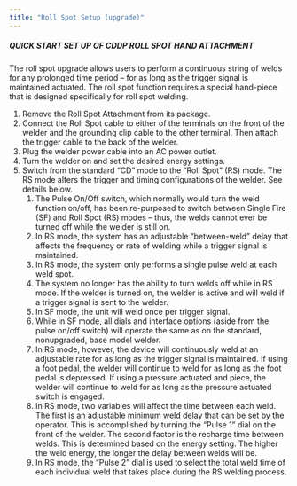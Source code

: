 ```yaml
---
title: "Roll Spot Setup (upgrade)"
---
```


##### QUICK START SET UP OF CDDP ROLL SPOT HAND ATTACHMENT

The roll spot upgrade allows users to perform a continuous string of welds
for any prolonged time period – for as long as the trigger signal is maintained
actuated. The roll spot function requires a special hand-piece that is
designed specifically for roll spot welding.

1. Remove the Roll Spot Attachment from its package.
2. Connect the Roll Spot cable to either of the terminals on the front of the welder and the grounding clip cable to the other terminal. Then attach the trigger cable to the back of the welder.
3. Plug the welder power cable into an AC power outlet.
4. Turn the welder on and set the desired energy settings.
5. Switch from the standard “CD” mode to the “Roll Spot” (RS) mode. The RS mode alters the trigger and timing configurations of the welder. See details below.
    1. The Pulse On/Off switch, which normally would turn the weld function on/off, has been re-purposed to switch between Single Fire (SF) and Roll Spot (RS) modes – thus, the welds cannot ever be turned off while the welder is still on.
    2. In RS mode, the system has an adjustable “between-weld” delay that affects the frequency or rate of welding while a trigger signal is maintained.
    3. In RS mode, the system only performs a single pulse weld at each weld spot.
    4. The system no longer has the ability to turn welds off while in RS mode. If the welder is turned on, the welder is active and will weld if a trigger signal is sent to the welder.
    5. In SF mode, the unit will weld once per trigger signal.
    6. While in SF mode, all dials and interface options (aside from the pulse on/off switch) will operate the same as on the standard, nonupgraded, base model welder.
    7. In RS mode, however, the device will continuously weld at an adjustable rate for as long as the trigger signal is maintained. If using a foot pedal, the welder will continue to weld for as long as the foot pedal is depressed. If using a pressure actuated and piece, the welder will continue to weld for as long as the pressure actuated switch is engaged.
    8. In RS mode, two variables will affect the time between each weld. The first is an adjustable minimum weld delay that can be set by the operator. This is accomplished by turning the “Pulse 1” dial on the front of the welder. The second factor is the recharge time between welds. This is determined based on the energy setting. The higher the weld energy, the longer the delay between welds will be.
    9. In RS mode, the “Pulse 2” dial is used to select the total weld time of each individual weld that takes place during the RS welding process.